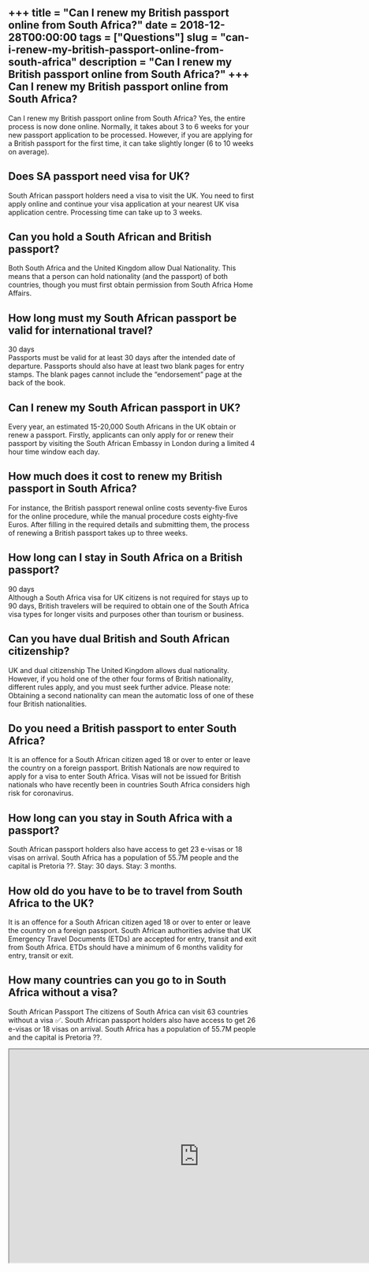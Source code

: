 +++
title = "Can I renew my British passport online from South Africa?"
date = 2018-12-28T00:00:00
tags = ["Questions"]
slug = "can-i-renew-my-british-passport-online-from-south-africa"
description = "Can I renew my British passport online from South Africa?"
+++
Can I renew my British passport online from South Africa?
---------------------------------------------------------

Can I renew my British passport online from South Africa? Yes, the entire process is now done online. Normally, it takes about 3 to 6 weeks for your new passport application to be processed. However, if you are applying for a British passport for the first time, it can take slightly longer (6 to 10 weeks on average).

Does SA passport need visa for UK?
----------------------------------

South African passport holders need a visa to visit the UK. You need to first apply online and continue your visa application at your nearest UK visa application centre. Processing time can take up to 3 weeks.

Can you hold a South African and British passport?
--------------------------------------------------

Both South Africa and the United Kingdom allow Dual Nationality. This means that a person can hold nationality (and the passport) of both countries, though you must first obtain permission from South Africa Home Affairs.

How long must my South African passport be valid for international travel?
--------------------------------------------------------------------------

30 days  
Passports must be valid for at least 30 days after the intended date of departure. Passports should also have at least two blank pages for entry stamps. The blank pages cannot include the “endorsement” page at the back of the book.

Can I renew my South African passport in UK?
--------------------------------------------

Every year, an estimated 15-20,000 South Africans in the UK obtain or renew a passport. Firstly, applicants can only apply for or renew their passport by visiting the South African Embassy in London during a limited 4 hour time window each day.

How much does it cost to renew my British passport in South Africa?
-------------------------------------------------------------------

For instance, the British passport renewal online costs seventy-five Euros for the online procedure, while the manual procedure costs eighty-five Euros. After filling in the required details and submitting them, the process of renewing a British passport takes up to three weeks.

How long can I stay in South Africa on a British passport?
----------------------------------------------------------

90 days  
Although a South Africa visa for UK citizens is not required for stays up to 90 days, British travelers will be required to obtain one of the South Africa visa types for longer visits and purposes other than tourism or business.

Can you have dual British and South African citizenship?
--------------------------------------------------------

UK and dual citizenship The United Kingdom allows dual nationality. However, if you hold one of the other four forms of British nationality, different rules apply, and you must seek further advice. Please note: Obtaining a second nationality can mean the automatic loss of one of these four British nationalities.

Do you need a British passport to enter South Africa?
-----------------------------------------------------

It is an offence for a South African citizen aged 18 or over to enter or leave the country on a foreign passport. British Nationals are now required to apply for a visa to enter South Africa. Visas will not be issued for British nationals who have recently been in countries South Africa considers high risk for coronavirus.

How long can you stay in South Africa with a passport?
------------------------------------------------------

South African passport holders also have access to get 23 e-visas or 18 visas on arrival. South Africa has a population of 55.7M people and the capital is Pretoria ??. Stay: 30 days. Stay: 3 months.

How old do you have to be to travel from South Africa to the UK?
----------------------------------------------------------------

It is an offence for a South African citizen aged 18 or over to enter or leave the country on a foreign passport. South African authorities advise that UK Emergency Travel Documents (ETDs) are accepted for entry, transit and exit from South Africa. ETDs should have a minimum of 6 months validity for entry, transit or exit.

How many countries can you go to in South Africa without a visa?
----------------------------------------------------------------

South African Passport The citizens of South Africa can visit 63 countries without a visa ✅. South African passport holders also have access to get 26 e-visas or 18 visas on arrival. South Africa has a population of 55.7M people and the capital is Pretoria ??.

<iframe allow="accelerometer; autoplay; clipboard-write; encrypted-media; gyroscope; picture-in-picture" allowfullscreen="" class="__youtube_prefs__  epyt-is-override  no-lazyload" data-no-lazy="1" data-origheight="433" data-origwidth="770" data-skipgform_ajax_framebjll="" height="433" id="_ytid_78435" loading="lazy" src="https://www.youtube.com/embed/MbpDFuN5IH0?enablejsapi=1&autoplay=0&cc_load_policy=0&cc_lang_pref=&iv_load_policy=1&loop=0&modestbranding=0&rel=1&fs=1&playsinline=0&autohide=2&theme=dark&color=red&controls=1&" title="YouTube player" width="770"></iframe>